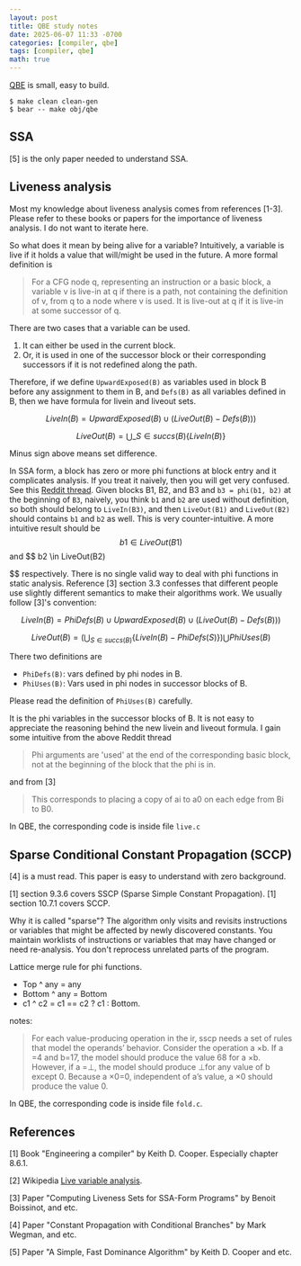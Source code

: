 ```yaml
---
layout: post
title: QBE study notes
date: 2025-06-07 11:33 -0700
categories: [compiler, qbe]
tags: [compiler, qbe]
math: true
---
```


[QBE](https://c9x.me/compile/) is small, easy to build.

```
$ make clean clean-gen
$ bear -- make obj/qbe
```

## SSA

[5] is the only paper needed to understand SSA.

## Liveness analysis

Most my knowledge about liveness analysis comes from references [1-3]. Please
refer to these books or papers for the importance of liveness analysis. I do
not want to iterate here.

So what does it mean by being alive for a variable? Intuitively, a variable is
live if it holds a value that will/might be used in the future. A more formal
definition is

> For a CFG node q, representing an instruction or a basic block, a variable v
> is live-in at q if there is a path, not containing the definition of v, from
> q to a node where v is used. It is live-out at q if it is live-in at some
> successor of q.

There are two cases that a variable can be used.

1. It can either be used in the current block.
2. Or, it is used in one of the successor block or their corresponding
   successors if it is not redefined along the path.

Therefore, if we define `UpwardExposed(B)` as variables used in block B before
any assignment to them in B, and `Defs(B)` as all variables defined in B, then
we have formula for livein and liveout sets.

$$ LiveIn(B) = UpwardExposed(B) \cup (LiveOut(B) - Defs(B))) $$

$$ LiveOut(B) = \bigcup\_{S \in succs(B)} \{ LiveIn(B) \} $$

Minus sign above means set difference.

In SSA form, a block has zero or more phi functions at block entry and it
complicates analysis. If you treat it naively, then you will get very confused.
See this
[Reddit thread](https://www.reddit.com/r/Compilers/comments/9qt31m/comment/e8clkgi/?utm_source=share&utm_medium=web3x&utm_name=web3xcss&utm_term=1&utm_content=share_button).
Given blocks B1, B2, and B3 and `b3 = phi(b1, b2)` at the beginning of `B3`,
naively, you think `b1` and `b2` are used without definition, so both should
belong to `LiveIn(B3)`, and then `LiveOut(B1)` and `LiveOut(B2)` should
contains `b1` and `b2` as well. This is very counter-intuitive. A more
intuitive result should be $$ b1 \in LiveOut(B1) $$ and $$ b2 \in LiveOut(B2)

$$
respectively. There is no single valid way to deal with phi functions in
static analysis. Reference [3] section 3.3 confesses that different people use
slightly different semantics to make their algorithms work. We usually follow
[3]'s convention:

$$ LiveIn(B) = PhiDefs(B) \cup UpwardExposed(B) \cup (LiveOut(B) - Defs(B))) $$

$$ LiveOut(B) = \left( \bigcup_{S \in succs(B)} \{ LiveIn(B) - PhiDefs(S) \}
\right) \bigcup PhiUses(B)
$$

There two definitions are

- `PhiDefs(B)`: vars defined by phi nodes in B.
- `PhiUses(B)`: Vars used in phi nodes in successor blocks of B.

Please read the definition of `PhiUses(B)` carefully.

It is the phi variables in the successor blocks of B. It is not easy to
appreciate the reasoning behind the new livein and liveout formula. I gain some
intuitive from the above Reddit thread

> Phi arguments are 'used' at the end of the corresponding basic block, not at
> the beginning of the block that the phi is in.

and from [3]

> This corresponds to placing a copy of ai to a0 on each edge from Bi to B0.

In QBE, the corresponding code is inside file `live.c`

## Sparse Conditional Constant Propagation (SCCP)

[4] is a must read. This paper is easy to understand with zero background.

[1] section 9.3.6 covers SSCP (Sparse Simple Constant Propagation). [1] section
10.7.1 covers SCCP.

Why it is called "sparse"? The algorithm only visits and revisits instructions
or variables that might be affected by newly discovered constants. You maintain
worklists of instructions or variables that may have changed or need
re-analysis. You don't reprocess unrelated parts of the program.

Lattice merge rule for phi functions.

- Top ^ any = any
- Bottom ^ any = Bottom
- c1 ^ c2 = c1 == c2 ? c1 : Bottom.

notes:

> For each value-producing operation in the ir, sscp needs a set of rules that
> model the operands’ behavior. Consider the operation a ×b. If a =4 and b=17,
> the model should produce the value 68 for a ×b. However, if a =⊥, the model
> should produce ⊥for any value of b except 0. Because a ×0=0, independent of
> a’s value, a ×0 should produce the value 0.

In QBE, the corresponding code is inside file `fold.c`.

## References

[1] Book "Engineering a compiler" by Keith D. Cooper. Especially chapter 8.6.1.

[2] Wikipedia
[Live variable analysis](https://en.wikipedia.org/wiki/Live-variable_analysis).

[3] Paper "Computing Liveness Sets for SSA-Form Programs" by Benoit Boissinot,
and etc.

[4] Paper "Constant Propagation with Conditional Branches" by Mark Wegman, and
etc.

[5] Paper "A Simple, Fast Dominance Algorithm" by Keith D. Cooper and etc.
